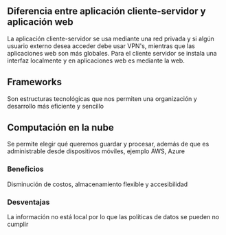 ## Diferencia entre aplicación cliente-servidor y aplicación web
La aplicación cliente-servidor se usa mediante una red privada y si algún usuario externo desea acceder debe usar VPN's, mientras que las aplicaciones web son más globales. Para el cliente servidor se instala una interfaz localmente y en aplicaciones web es mediante la web.

## Frameworks
Son estructuras tecnológicas que nos permiten una organización y desarrollo más eficiente y sencillo

## Computación en la nube
Se permite elegir qué queremos guardar y procesar, además de que es administrable desde dispositivos móviles, ejemplo AWS, Azure

### Beneficios
Disminución de costos, almacenamiento flexible y accesibilidad

### Desventajas
La información no está local por lo que las políticas de datos se pueden no cumplir